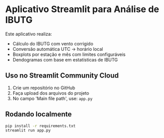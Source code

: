 # Aplicativo Streamlit para Análise de IBUTG

Este aplicativo realiza:
- Cálculo do IBUTG com vento corrigido
- Conversão automática UTC -> horário local
- Boxplots por estação e mês com limites configuráveis
- Dendogramas com base em estatísticas de IBUTG

## Uso no Streamlit Community Cloud
1. Crie um repositório no GitHub
2. Faça upload dos arquivos do projeto
3. No campo 'Main file path', use: `app.py`

## Rodando localmente
```bash
pip install -r requirements.txt
streamlit run app.py
```
